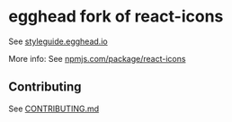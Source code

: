 # egghead fork of react-icons

See [styleguide.egghead.io](https://styleguide.egghead.io)

More info:
See [npmjs.com/package/react-icons](https://www.npmjs.com/package/react-icons)

## Contributing

See [CONTRIBUTING.md](CONTRIBUTING.md)

